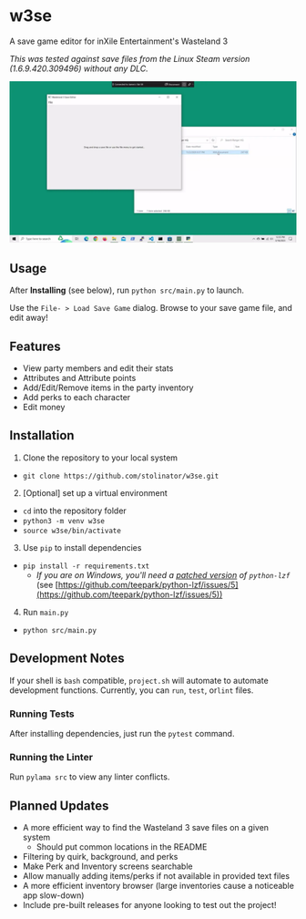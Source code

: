 # w3se

A save game editor for inXile Entertainment's Wasteland 3

*This was tested against save files from the Linux Steam version (1.6.9.420.309496) without any DLC.*

![](media/demo.webp)

## Usage

After **Installing** (see below), run `python src/main.py` to launch.

Use the `File- > Load Save Game` dialog. Browse to your save game file, and edit away!


## Features

- View party members and edit their stats
- Attributes and Attribute points
- Add/Edit/Remove items in the party inventory
- Add perks to each character
- Edit money


## Installation


1. Clone the repository to your local system
  - `git clone https://github.com/stolinator/w3se.git`
2. [Optional] set up a virtual environment
  - `cd` into the repository folder
  - `python3 -m venv w3se`
  - `source w3se/bin/activate`
3. Use `pip` to install dependencies
  - `pip install -r requirements.txt`
      * *If you are on Windows, you'll need a [patched version](https://www.lfd.uci.edu/~gohlke/pythonlibs/#python-lzf) of `python-lzf`* (see [https://github.com/teepark/python-lzf/issues/5](https://github.com/teepark/python-lzf/issues/5))
4. Run `main.py`
  - `python src/main.py`

## Development Notes

If your shell is `bash` compatible, `project.sh` will automate
to automate development functions. Currently, you can `run`, `test`, or`lint`
files.

### Running Tests

After installing dependencies, just run the `pytest` command.

### Running the Linter

Run `pylama src` to view any linter conflicts.

## Planned Updates

- A more efficient way to find the Wasteland 3 save files on a given system
  - Should put common locations in the README
- Filtering by quirk, background, and perks
- Make Perk and Inventory screens searchable
- Allow manually adding items/perks if not available in provided text files
- A more efficient inventory browser (large inventories cause a noticeable app slow-down)
- Include pre-built releases for anyone looking to test out the project!
